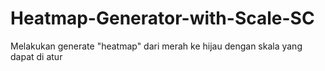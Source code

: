 # Heatmap-Generator-with-Scale-SC
Melakukan generate "heatmap" dari merah ke hijau dengan skala yang dapat di atur
